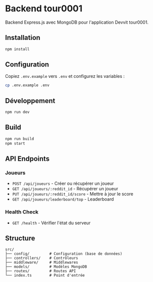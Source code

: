 # Backend tour0001

Backend Express.js avec MongoDB pour l'application Devvit tour0001.

## Installation

```bash
npm install
```

## Configuration

Copiez `.env.example` vers `.env` et configurez les variables :

```bash
cp .env.example .env
```

## Développement

```bash
npm run dev
```

## Build

```bash
npm run build
npm start
```

## API Endpoints

### Joueurs

- `POST /api/joueurs` - Créer ou récupérer un joueur
- `GET /api/joueurs/:reddit_id` - Récupérer un joueur
- `PUT /api/joueurs/:reddit_id/score` - Mettre à jour le score
- `GET /api/joueurs/leaderboard/top` - Leaderboard

### Health Check

- `GET /health` - Vérifier l'état du serveur

## Structure

```
src/
├── config/         # Configuration (base de données)
├── controllers/    # Contrôleurs
├── middleware/     # Middlewares
├── models/         # Modèles MongoDB
├── routes/         # Routes API
└── index.ts        # Point d'entrée
```
